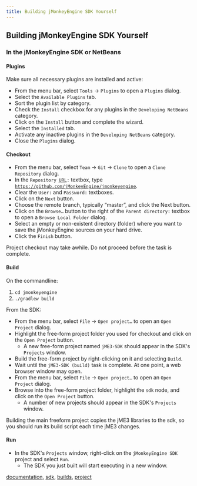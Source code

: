 ```yaml
---
title: Building jMonkeyEngine SDK Yourself
---
```

<h2 class="sectionedit1" id="building_jmonkeyengine_sdk_yourself">Building jMonkeyEngine SDK Yourself</h2>
<div class="level2">

</div>
<!-- EDIT1 SECTION "Building jMonkeyEngine SDK Yourself" [1-49] -->
<h3 class="sectionedit2" id="in_the_jmonkeyengine_sdk_or_netbeans">In the jMonkeyEngine SDK or NetBeans</h3>
<div class="level3">

</div>

<h4 id="plugins">Plugins</h4>
<div class="level4">

<p>
Make sure all necessary plugins are installed and active:
</p>
<ul>
<li class="level1"><div class="li"> From the menu bar, select <code>Tools</code> → <code>Plugins</code> to open a <code>Plugins</code> dialog.</div>
</li>
<li class="level1"><div class="li"> Select the <code>Available Plugins</code> tab.</div>
</li>
<li class="level1"><div class="li"> Sort the plugin list by category.</div>
</li>
<li class="level1"><div class="li"> Check the <code>Install</code> checkbox for any plugins in the <code>Developing NetBeans</code> category.</div>
</li>
<li class="level1"><div class="li"> Click on the <code>Install</code> button and complete the wizard.</div>
</li>
<li class="level1"><div class="li"> Select the <code>Installed</code> tab.</div>
</li>
<li class="level1"><div class="li"> Activate any inactive plugins in the <code>Developing NetBeans</code> category.</div>
</li>
<li class="level1"><div class="li"> Close the <code>Plugins</code> dialog.</div>
</li>
</ul>

</div>

<h4 id="checkout">Checkout</h4>
<div class="level4">
<ul>
<li class="level1"><div class="li"> From the menu bar, select <code>Team</code> → <code>Git</code> → <code>Clone</code> to open a <code>Clone Repository</code> dialog.</div>
</li>
<li class="level1"><div class="li"> In the <code>Repository <abbr title="Uniform Resource Locator">URL</abbr>:</code> textbox, type <code><a href="https://github.com/jMonkeyEngine/jmonkeyengine" class="urlextern" title="https://github.com/jMonkeyEngine/jmonkeyengine" rel="nofollow">https://github.com/jMonkeyEngine/jmonkeyengine</a></code>.</div>
</li>
<li class="level1"><div class="li"> Clear the <code>User:</code> and <code>Password:</code> textboxes.</div>
</li>
<li class="level1"><div class="li"> Click on the <code>Next</code> button.</div>
</li>
<li class="level1"><div class="li"> Choose the remote branch, typically “master”, and click the Next button.</div>
</li>
<li class="level1"><div class="li"> Click on the <code>Browse…</code> button to the right of the <code>Parent directory:</code> textbox to open a <code>Browse Local Folder</code> dialog.</div>
</li>
<li class="level1"><div class="li"> Select an empty or non-existent directory (folder) where you want to save the jMonkeyEngine sources on your hard drive.</div>
</li>
<li class="level1"><div class="li"> Click the <code>Finish</code> button.</div>
</li>
</ul>

<p>
Project checkout may take awhile.  Do not proceed before the task is complete.
</p>

</div>

<h4 id="build">Build</h4>
<div class="level4">

<p>
On the commandline:
</p>
<ol>
<li class="level1"><div class="li"> <code>cd jmonkeyengine</code></div>
</li>
<li class="level1"><div class="li"> <code>./gradlew build</code></div>
</li>
</ol>

<p>
From the SDK:
</p>
<ul>
<li class="level1"><div class="li"> From the menu bar, select <code>File</code> → <code>Open project…</code> to open an <code>Open Project</code> dialog.</div>
</li>
<li class="level1"><div class="li"> Highlight the free-form project folder you used for checkout and click on the <code>Open Project</code> button.</div>
<ul>
<li class="level2"><div class="li"> A new free-form project named <code>jME3-SDK</code> should appear in the SDK's <code>Projects</code> window.</div>
</li>
</ul>
</li>
<li class="level1"><div class="li"> Build the free-form project by right-clicking on it and selecting <code>Build</code>.</div>
</li>
<li class="level1"><div class="li"> Wait until the <code>jME3-SDK (build)</code> task is complete.  At one point, a web browser window may open.</div>
</li>
<li class="level1"><div class="li"> From the menu bar, select <code>File</code> → <code>Open project…</code> to open an <code>Open Project</code> dialog.</div>
</li>
<li class="level1"><div class="li"> Browse into the free-form project folder, highlight the <code>sdk</code> node, and click on the <code>Open Project</code> button.</div>
<ul>
<li class="level2"><div class="li"> A number of new projects should appear in the SDK's <code>Projects</code> window.</div>
</li>
</ul>
</li>
</ul>

<p>
Building the main freeform project copies the jME3 libraries to the sdk, so you should run its build script each time jME3 changes.
</p>

</div>

<h4 id="run">Run</h4>
<div class="level4">
<ul>
<li class="level1"><div class="li"> In the SDK's <code>Projects</code> window, right-click on the <code>jMonkeyEngine SDK</code> project and select <code>Run</code>.</div>
<ul>
<li class="level2"><div class="li"> The SDK you just built will start executing in a new window.</div>
</li>
</ul>
</li>
</ul>
<div class="tags"><span>
	<a href="/tag/documentation.html" class="wikilink1" title="tag:documentation" rel="tag">documentation</a>,
	<a href="/tag/sdk.html" class="wikilink1" title="tag:sdk" rel="tag">sdk</a>,
	<a href="/tag/builds.html" class="wikilink1" title="tag:builds" rel="tag">builds</a>,
	<a href="/tag/project.html" class="wikilink1" title="tag:project" rel="tag">project</a>
</span></div>

</div>
<!-- EDIT2 SECTION "In the jMonkeyEngine SDK or NetBeans" [50-] -->
